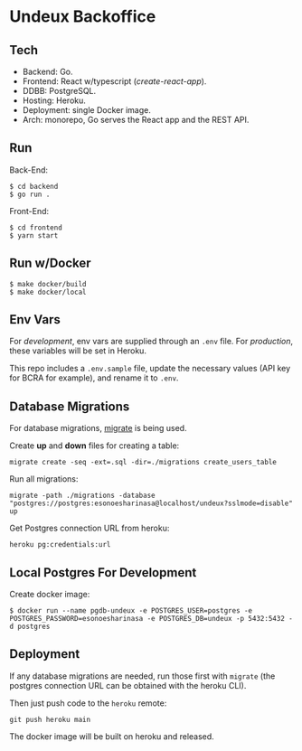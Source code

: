 # Undeux Backoffice

## Tech

- Backend: Go.
- Frontend: React w/typescript (_create-react-app_).
- DDBB: PostgreSQL.
- Hosting: Heroku.
- Deployment: single Docker image.
- Arch: monorepo, Go serves the React app and the REST API.

## Run

Back-End:
```shell
$ cd backend
$ go run .
```

Front-End:
```shell
$ cd frontend
$ yarn start
```

## Run w/Docker

```shell
$ make docker/build
$ make docker/local
```

## Env Vars

For _development_, env vars are supplied through an `.env` file. For _production_, these variables will be set in Heroku.

This repo includes a `.env.sample` file, update the necessary values (API key for BCRA for example), and rename it to `.env`.

## Database Migrations

For database migrations, [migrate](https://github.com/golang-migrate/migrate) is being used.

Create **up** and **down** files for creating a table:
```shell
migrate create -seq -ext=.sql -dir=./migrations create_users_table
```

Run all migrations:
```shell
migrate -path ./migrations -database "postgres://postgres:esonoesharinasa@localhost/undeux?sslmode=disable" up
```

Get Postgres connection URL from heroku:
```shell
heroku pg:credentials:url
```

## Local Postgres For Development

Create docker image:
```shell
$ docker run --name pgdb-undeux -e POSTGRES_USER=postgres -e POSTGRES_PASSWORD=esonoesharinasa -e POSTGRES_DB=undeux -p 5432:5432 -d postgres
```

## Deployment

If any database migrations are needed, run those first with `migrate` (the postgres connection URL can be obtained with the heroku CLI).

Then just push code to the `heroku` remote:
```shell
git push heroku main
```

The docker image will be built on heroku and released.
